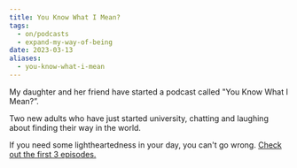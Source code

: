 ```yaml
---
title: You Know What I Mean?
tags:
  - on/podcasts
  - expand-my-way-of-being
date: 2023-03-13
aliases:
  - you-know-what-i-mean
---
```

My daughter and her friend have started a podcast called "You Know What I Mean?”.

Two new adults who have just started university, chatting and laughing about finding their way in the world. 

If you need some lightheartedness in your day, you can't go wrong. [Check out the first 3 episodes.](https://feeds.buzzsprout.com/2123004.rss)